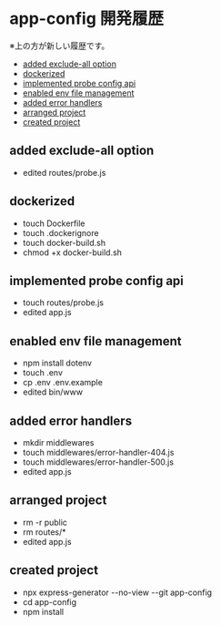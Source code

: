 <!-- omit in toc -->
# app-config 開発履歴

※上の方が新しい履歴です。

- [added exclude-all option](#added-exclude-all-option)
- [dockerized](#dockerized)
- [implemented probe config api](#implemented-probe-config-api)
- [enabled env file management](#enabled-env-file-management)
- [added error handlers](#added-error-handlers)
- [arranged project](#arranged-project)
- [created project](#created-project)

## added exclude-all option

- edited routes/probe.js

## dockerized

- touch Dockerfile
- touch .dockerignore
- touch docker-build.sh
- chmod +x docker-build.sh

## implemented probe config api

- touch routes/probe.js
- edited app.js

## enabled env file management

- npm install dotenv
- touch .env
- cp .env .env.example
- edited bin/www

## added error handlers

- mkdir middlewares
- touch middlewares/error-handler-404.js
- touch middlewares/error-handler-500.js
- edited app.js

## arranged project

- rm -r public
- rm routes/*
- edited app.js

## created project

- npx express-generator --no-view --git app-config
- cd app-config
- npm install
